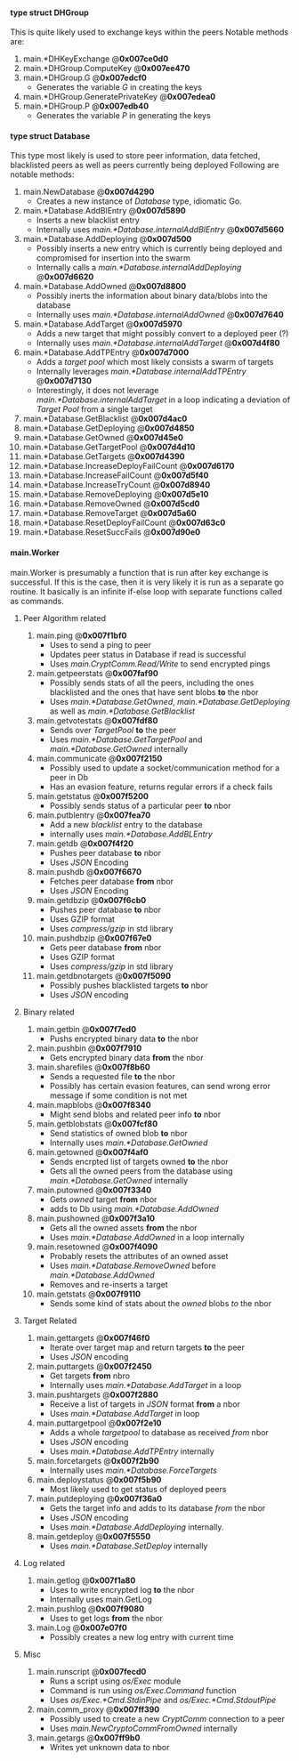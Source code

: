 #### type struct DHGroup
This is quite likely used to exchange keys within the peers
Notable methods are:

1. main.*DHKeyExchange @__0x007ce0d0__
2. main.*DHGroup.ComputeKey @__0x007ee470__
3. main.*DHGroup.G @__0x007edcf0__
	- Generates the variable _G_ in creating the keys
4. main.*DHGroup.GeneratePrivateKey @__0x007edea0__
5. main.*DHGroup.P @__0x007edb40__
	- Generates the variable _P_ in generating the keys

#### type struct Database
This type most likely is used to store peer information, data fetched, blacklisted peers as well as peers currently being deployed
Following are notable methods:

1. main.NewDatabase @__0x007d4290__
	- Creates a new instance of _Database_ type, idiomatic Go.
2. main.*Database.AddBlEntry @__0x007d5890__
	- Inserts a new blacklist entry
	- Internally uses _main.*Database.internalAddBlEntry_ @__0x007d5660__
3. main.*Database.AddDeploying @__0x007d500__
	- Possibly inserts a new entry which is currently being deployed and compromised for insertion into the swarm
	- Internally calls a _main.*Database.internalAddDeploying_ @__0x007d6620__
4. main.*Database.AddOwned @__0x007d8800__
	- Possibly inerts the information about binary data/blobs into the database
	- Internally uses _main.*Database.internalAddOwned_ @__0x007d7640__
5. main.*Database.AddTarget @__0x007d5970__
	- Adds a new target that might possibly convert to a deployed peer (?)
	- Internally uses _main.*Database.internalAddTarget_ @__0x007d4f80__
6. main.*Database.AddTPEntry @__0x007d7000__
	- Adds a _target pool_ which most likely consists a swarm of targets
	- Internally leverages _main.*Database.internalAddTPEntry_ @__0x007d7130__
	- Interestingly, it does not leverage _main.*Database.internalAddTarget_ in a loop indicating a deviation of _Target Pool_ from a single target
7. main.*Database.GetBlacklist @__0x007d4ac0__
8. main.*Database.GetDeploying @__0x007d4850__
9. main.*Database.GetOwned @__0x007d45e0__
10. main.*Database.GetTargetPool @__0x007d4d10__
11. main.*Database.GetTargets @__0x007d4390__
12. main.*Database.IncreaseDeployFailCount @__0x007d6170__
13. main.*Database.IncreaseFailCount @__0x007d5f40__
14. main.*Database.IncreaseTryCount @__0x007d8940__
15. main.*Database.RemoveDeploying @__0x007d5e10__
16. main.*Database.RemoveOwned @__0x007d5cd0__
17. main.*Database.RemoveTarget @__0x007d5a60__
18. main.*Database.ResetDeployFailCount @__0x007d63c0__
19. main.*Database.ResetSuccFails @__0x007d90e0__

#### main.Worker
main.Worker is presumably a function that is run after key exchange is successful.
If this is the case, then it is very likely it is run as a separate go routine.
It basically is an infinite if-else loop with separate functions called as commands.

1. Peer Algorithm related
	1. main.ping @__0x007f1bf0__
		- Uses to send a ping to peer
		- Updates peer status in Database if read is successful
		- Uses _main.CryptComm.Read/Write_ to send encrypted pings
	2. main.getpeerstats @__0x007faf90__
		- Possibly sends stats of all the peers, including the ones blacklisted and the ones that have sent blobs __to__ the nbor
		- Uses _main.*Database.GetOwned_, _main.*Database.GetDeploying_ as well as _main.*Database.GetBlacklist_
	3. main.getvotestats @__0x007fdf80__
		- Sends over _TargetPool_ __to__ the peer
		- Uses _main.*Database.GetTargetPool_ and _main.*Database.GetOwned_ internally
	4. main.communicate @__0x007f2150__
		- Possibly used to update a socket/communication method for a peer in Db
		- Has an evasion feature, returns regular errors if a check fails
	5. main.getstatus @__0x007f5200__
		- Possibly sends status of a particular peer __to__ nbor
	6. main.putblentry @__0x007fea70__
		- Add a new _blacklist_ entry to the database
		- internally uses _main.*Database.AddBLEntry_
	7. main.getdb @__0x007f4f20__
		- Pushes peer database __to__ nbor
		- Uses _JSON_ Encoding 
	8. main.pushdb @__0x007f6670__
		- Fetches peer database __from__ nbor
		- Uses _JSON_ Encoding
	9. main.getdbzip @__0x007f6cb0__
		- Pushes peer database __to__ nbor
		- Uses GZIP format
		- Uses _compress/gzip_ in std library
	10. main.pushdbzip @__0x007f67e0__
		- Gets peer database __from__ nbor
		- Uses GZIP format
		- Uses _compress/gzip_ in std library
	11. main.getdbnotargets @__0x007f5090__
		- Possibly pushes blacklisted targets __to__ nbor
		- Uses _JSON_ encoding
2. Binary related
	1. main.getbin @__0x007f7ed0__
		- Pushs encrypted binary data __to__ the nbor
	2. main.pushbin @__0x007f7910__
		- Gets encrypted binary data __from__ the nbor
	3. main.sharefiles @__0x007f8b60__
		- Sends a requested file __to__ the nbor
		- Possibly has certain evasion features, can send wrong error message if some condition is not met
	4. main.mapblobs @__0x007f8340__
		- Might send blobs and related peer info __to__ nbor
	5. main.getblobstats @__0x007fcf80__
		- Send statistics of owned blob __to__ nbor
		- Internally uses _main.*Database.GetOwned_
	6. main.getowned @__0x007f4af0__
		- Sends encrpted list of targets owned __to__ the nbor
		- Gets all the owned peers from the database using _main.*Database.GetOwned_ internally
	7. main.putowned @__0x007f3340__
		- Gets _owned_ target __from__ nbor
		- adds to Db using _main.*Database.AddOwned_
	8. main.pushowned @__0x007f3a10__
		- Gets all the owned assets __from__ the nbor
		- Uses _main.*Database.AddOwned_ in a loop internally
	9. main.resetowned @__0x007f4090__
		- Probably resets the attributes of an owned asset
		- Uses _main.*Database.RemoveOwned_ before _main.*Database.AddOwned_
		- Removes and re-inserts a target
	10. main.getstats @__0x007f9110__
		- Sends some kind of stats about the _owned_ blobs _to_ the nbor
3. Target Related
	1. main.gettargets @__0x007f46f0__
		- Iterate over target map and return targets __to__ the peer
		- Uses _JSON_ encoding
	2. main.puttargets @__0x007f2450__
		- Get targets __from__ nbro
		- Internally uses _main.*Database.AddTarget_ in a loop
	3. main.pushtargets @__0x007f2880__
		- Receive a list of targets in _JSON_ format __from__ a nbor
		- Uses _main.*Database.AddTarget_ in loop
	4. main.puttargetpool @__0x007f2e10__
		- Adds a whole _targetpool_ to database as received _from_ nbor
		- Uses _JSON_ encoding
		- Uses _main.*Database.AddTPEntry_ internally
	5. main.forcetargets @__0x007f2b90__
		- Internally uses _main.*Database.ForceTargets_
	6. main.deploystatus @__0x007f5b90__
		- Most likely used to get status of deployed peers
	7. main.putdeploying @__0x007f36a0__
		- Gets the target info and adds to its database _from_ the nbor
		- Uses _JSON_ encoding
		- Uses _main.*Database.AddDeploying_ internally.
	8. main.getdeploy @__0x007f5550__
		- Uses _main.*Database.SetDeploy_ internally

4. Log related
	1. main.getlog @__0x007f1a80__
		- Uses to write encrypted log __to__ the nbor
		- Internally uses main.GetLog
	2. main.pushlog @__0x007f9080__
		- Uses to get logs __from__ the nbor
	3. main.Log @__0x007e07f0__
		- Possibly creates a new log entry with current time

5. Misc
	1. main.runscript @__0x007fecd0__
		- Runs a script using _os/Exec_ module
		- Command is run using _os/Exec.Command_ function
		- Uses _os/Exec.*Cmd.StdinPipe_ and _os/Exec.*Cmd.StdoutPipe_
	2. main.comm\_proxy @__0x007ff390__
		- Possibly used to create a new _CryptComm_ connection to a peer
		- Uses _main.NewCryptoCommFromOwned_ internally
	3. main.getargs @__0x007ff9b0__
		- Writes yet unknown data to nbor